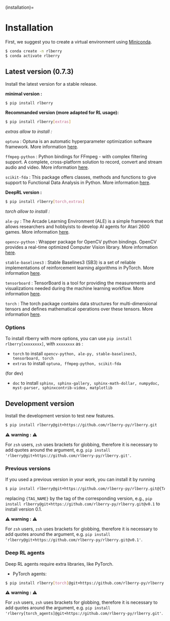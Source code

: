 (installation)=

# Installation
First, we suggest you to create a virtual environment using
[Miniconda](https://docs.conda.io/en/latest/miniconda.html).

```bash
$ conda create -n rlberry
$ conda activate rlberry
```
## Latest version (0.7.3)
Install the latest version for a stable release.

**minimal version :**
```bash
$ pip install rlberry
```


**Recommanded version (more adapted for RL usage):**
```bash
$ pip install rlberry[extras]
```
*extras allow to install :*

`optuna` : Optuna is an automatic hyperparameter optimization software framework. More information [here](https://optuna.org/).

`ffmpeg-python` : Python bindings for FFmpeg - with complex filtering support. A complete, cross-platform solution to record, convert and stream audio and video. More information [here](https://pypi.org/project/ffmpeg-python/).

`scikit-fda` : This package offers classes, methods and functions to give support to Functional Data Analysis in Python. More information [here](https://fda.readthedocs.io/en/latest/).


**DeepRL version :**
```bash
$ pip install rlberry[torch,extras]
```
*torch allow to install :*

`ale-py` : The Arcade Learning Environment (ALE) is a simple framework that allows researchers and hobbyists to develop AI agents for Atari 2600 games. More information [here](https://pypi.org/project/ale-py/).

`opencv-python` : Wrapper package for OpenCV python bindings. OpenCV provides a real-time optimized Computer Vision library. More information [here](https://pypi.org/project/opencv-python/).

`stable-baselines3` : Stable Baselines3 (SB3) is a set of reliable implementations of reinforcement learning algorithms in PyTorch. More information [here](https://stable-baselines3.readthedocs.io/en/master/).

`tensorboard` : TensorBoard is a tool for providing the measurements and visualizations needed during the machine learning workflow. More information [here](https://www.tensorflow.org/tensorboard/get_started).

`torch` : The torch package contains data structures for multi-dimensional tensors and defines mathematical operations over these tensors. More information [here](https://pytorch.org/docs/stable/torch.html).



### Options
To install rlberry with more options, you can use ``pip install rlberry[xxxxxxxx]``, with `xxxxxxxx` as :

- `torch` to install `opencv-python, ale-py, stable-baselines3, tensorboard, torch`
- `extras` to install `optuna, ffmpeg-python, scikit-fda`

(for dev)

- `doc` to install `sphinx, sphinx-gallery, sphinx-math-dollar, numpydoc, myst-parser, sphinxcontrib-video, matplotlib`

## Development version
Install the development version to test new features.

```bash
$ pip install rlberry@git+https://github.com/rlberry-py/rlberry.git
```

<span>&#9888;</span> **warning :** <span>&#9888;</span>

For `zsh` users, `zsh` uses brackets for globbing, therefore it is necessary to add quotes around the argument,
e.g. ```pip install 'rlberry@git+https://github.com/rlberry-py/rlberry.git'```.

### Previous versions
If you used a previous version in your work, you can install it by running

```bash
$ pip install rlberry@git+https://github.com/rlberry-py/rlberry.git@{TAG_NAME}
```

replacing `{TAG_NAME}` by the tag of the corresponding version,
e.g., ```pip install rlberry@git+https://github.com/rlberry-py/rlberry.git@v0.1```
to install version 0.1.

<span>&#9888;</span> **warning :** <span>&#9888;</span>

For `zsh` users, `zsh` uses brackets for globbing, therefore it is necessary to add quotes around the argument,
e.g. ```pip install 'rlberry@git+https://github.com/rlberry-py/rlberry.git@v0.1'```.

### Deep RL agents
Deep RL agents require extra libraries, like PyTorch.

* PyTorch agents:

```bash
$ pip install rlberry[torch]@git+https://github.com/rlberry-py/rlberry.git
```

<span>&#9888;</span> **warning :** <span>&#9888;</span>

For `zsh` users, `zsh` uses brackets for globbing, therefore it is necessary to add quotes around the argument,
e.g. ```pip install 'rlberry[torch_agents]@git+https://github.com/rlberry-py/rlberry.git'```.
